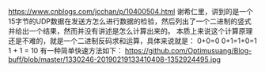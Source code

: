 https://www.cnblogs.com/jcchan/p/10400504.html
谢希仁里，讲到的是一个15字节的UDP数据在发送方怎么进行数据的检验，然后列出了一个二进制的竖式并给出一个结果，然而并没有讲述是怎么计算出来的。
本质上来说这个计算原理还是不难的，就是一个二进制反码求和运算，具体来说就是：
0+0=0
0+1=1+0=1
1 + 1 = 10
有一种简单快速方法如下：
https://github.com/Optimusuang/Blog-buff/blob/master/1330246-20190219133410408-1352924495.jpg
